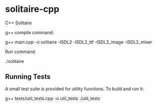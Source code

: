 # solitaire-cpp
C++ Solitaire


g++ compile command: 



g++ main.cpp -o solitaire -lSDL2 -lSDL2_ttf -lSDL2_image -lSDL2_mixer



Run command: 

./solitaire

## Running Tests

A small test suite is provided for utility functions. To build and run it:

g++ tests/util_tests.cpp -o util_tests
./util_tests
